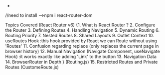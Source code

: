 -
//need to install -->npm i react-router-dom



 Topics Covered (React Router v6)
    {1. What is React Router ?
    2. Configure the Router
    3. Defining Routes
    4. Handling Navigation
    5. Dynamic Routing
    6. Routing Priority
    7. Nested Routes
    8. Shared Layouts
    9. Outlet Context
    10. useRoutes Hook :this hook provided by React we can Route without using 'Routes'
    11. Confusion regarding replace (only replaces the current page in browser history)
    12. Manual Navigation (Navigate Component, useNavigate Hook) :it works exactly like adding 'Link' to the button
    13. Navigation Data
    14. BrowserRouter in Depth }  (Routing.js)
    15. Restricted Routes and Private Routes (CustomeRoute.js)


    